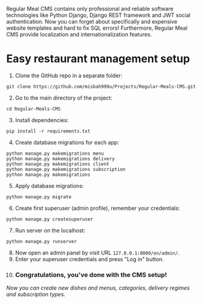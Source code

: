 Regular Meal CMS contains only professional and reliable software technologies like Python Django, Django REST framework and JWT social authentication. Now you can forget about specifically and expensive website templates and hard to fix SQL errors! Furthermore, Regular Meal CMS provide localization and internationalization features.

# Easy restaurant management setup
1. Clone the GitHub repo in a separate folder:
```
git clone https://github.com/misbah999u/Projects/Regular-Meals-CMS.git
```
2. Go to the main directory of the project:
```
cd Regular-Meals-CMS
```
3. Install dependencies:
```
pip install -r requirements.txt
```
4. Create database migrations for each app:
```
python manage.py makemigrations menu
python manage.py makemigrations delivery
python manage.py makemigrations client
python manage.py makemigrations subscription
python manage.py makemigrations
```
5. Apply database migrations:
```
python manage.py migrate
```
6. Create first superuser (admin profile), remember your credentials:
```
python manage.py createsuperuser
```
7. Run server on the localhost:
```
python manage.py runserver
```
8. Now open an admin panel by visit URL `127.0.0.1:8000/en/admin/`.
9. Enter your superuser credentials and press "Log in" button.
10. ### Congratulations, you've done with the CMS setup!
*Now you can create new dishes and menus, categories, delivery regimes and subscription types.*

